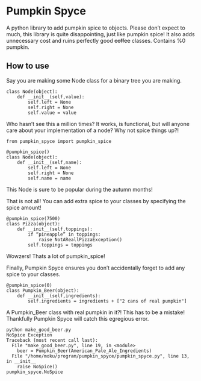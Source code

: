 # Pumpkin Spyce
A python library to add pumpkin spice to objects. Please don’t expect to much, this library is quite disappointing, just like pumpkin spice! It also adds unnecessary cost and ruins perfectly good ~~coffee~~ classes. Contains %0 pumpkin.

## How to use
Say you are making some Node class for a binary tree you are making.
```
class Node(object):
    def __init__(self,value):
        self.left = None
        self.right = None
        self.value = value
```
Who hasn’t see this a million times? It works, is functional, but will anyone care about your implementation of a node? Why not spice things up?! 
```
from pumpkin_spyce import pumpkin_spice

@pumpkin_spice()
class Node(object):
    def __init__(self,name):
        self.left = None
        self.right = None
        self.name = name
```
This Node is sure to be popular during the autumn months!

That is not all! You can add extra spice to your classes by specifying the spice amount!
```
@pumpkin_spice(7500)
class Pizza(object):
	def __init__(self,toppings):
		if “pineapple” in toppings:
			raise NotAReallPizzaException()
		self.toppings = toppings
```
Wowzers! Thats a lot of pumpkin_spice!

Finally, Pumpkin Spyce ensures you don’t accidentally forget to add any spice to your classes.
```
@pumpkin_spice(0)
class Pumpkin_Beer(object):
    def __init__(self,ingredients):
        self.ingredients = ingredients + ["2 cans of real pumpkin"]
```
A Pumpkin_Beer class with real pumpkin in it?! This has to be a mistake! Thankfully Pumpkin Spyce will catch this egregious error.
```
python make_good_beer.py 
NoSpice Exception
Traceback (most recent call last):
  File "make_good_beer.py", line 19, in <module>
    beer = Pumpkin_Beer(American_Pale_Ale_Ingredients)
  File "/home/moku/program/pumpkin_spyce/pumpkin_spyce.py", line 13, in __init__
    raise NoSpice()
pumpkin_spyce.NoSpice
```
